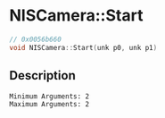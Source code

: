 # NISCamera::Start
```c
// 0x0056b660
void NISCamera::Start(unk p0, unk p1)
```
## Description
```
Minimum Arguments: 2
Maximum Arguments: 2
```
